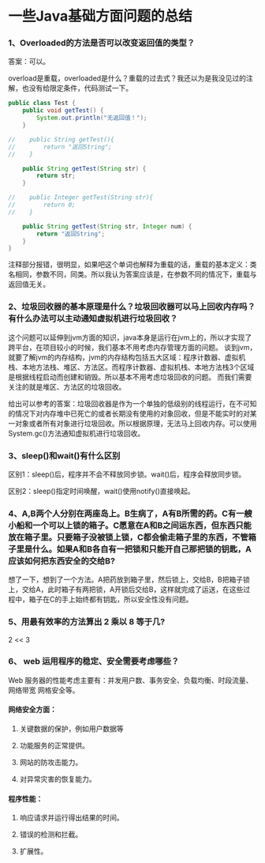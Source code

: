# 一些Java基础方面问题的总结

### 1、Overloaded的方法是否可以改变返回值的类型？
答案：可以。

overload是重载，overloaded是什么？重载的过去式？我还以为是我没见过的注解，也没有给限定条件，代码测试一下。

```java
public class Test {
    public void getTest() {
        System.out.println("无返回值！");
    }

//    public String getTest(){
//        return "返回String";
//    }

    public String getTest(String str) {
        return str;
    }

//    public Integer getTest(String str){
//        return 0;
//    }

    public String getTest(String str, Integer num) {
        return "返回String";
    }
}
```

注释部分报错，很明显，如果吧这个单词也解释为重载的话，重载的基本定义：类名相同，参数不同，同类。所以我认为答案应该是，在参数不同的情况下，重载与返回值无关。

### 2、垃圾回收器的基本原理是什么？垃圾回收器可以马上回收内存吗？有什么办法可以主动通知虚拟机进行垃圾回收？

这个问题可以延伸到jvm方面的知识，java本身是运行在jvm上的，所以才实现了跨平台，在项目较小的时候，我们基本不用考虑内存管理方面的问题。
谈到jvm，就要了解jvm的内存结构，jvm的内存结构包括五大区域：程序计数器、虚拟机栈、本地方法栈、堆区、方法区。而程序计数器、虚拟机栈、本地方法栈3个区域是根据线程启动而创建和销毁。所以基本不用考虑垃圾回收的问题。
而我们需要关注的就是堆区、方法区的垃圾回收。

给出可以参考的答案：垃圾回收器是作为一个单独的低级别的线程运行，在不可知的情况下对内存堆中已死亡的或者长期没有使用的对象回收，但是不能实时的对某一对象或者所有对象进行垃圾回收。所以根据原理，无法马上回收内存。可以使用System.gc()方法通知虚拟机进行垃圾回收。

### 3、sleep()和wait()有什么区别

区别1：sleep()后，程序并不会不释放同步锁。wait()后，程序会释放同步锁。

区别2：sleep()指定时间唤醒，wait()使用notify()直接唤起。

### 4、A,B两个人分别在两座岛上。B生病了，A有B所需的药。C有一艘小船和一个可以上锁的箱子。C愿意在A和B之间运东西，但东西只能放在箱子里。只要箱子没被锁上锁，C都会偷走箱子里的东西，不管箱子里是什么。如果A和B各自有一把锁和只能开自己那把锁的钥匙，A应该如何把东西安全的交给B?

想了一下，想到了一个方法。A把药放到箱子里，然后锁上，交给B，B把箱子锁上，交给A，此时箱子有两把锁，A开锁后交给B，这样就完成了运送，在这些过程中，箱子在C的手上始终都有钥匙，所以安全性没有问题。

### 5、用最有效率的方法算出 2 乘以 8 等于几?

2 << 3  

### 6、 web 运用程序的稳定、安全需要考虑哪些？ 

Web 服务器的性能考虑主要有：并发用户数、事务安全、负载均衡、时段流量、网络带宽 网格安全等。

#### 网络安全方面：

1. 关键数据的保护，例如用户数据等

2. 功能服务的正常提供。

3. 网站的防攻击能力。

4. 对异常灾害的恢复能力。

#### 程序性能：

1. 响应请求并运行得出结果的时间。

2. 错误的检测和拦截。

3. 扩展性。
